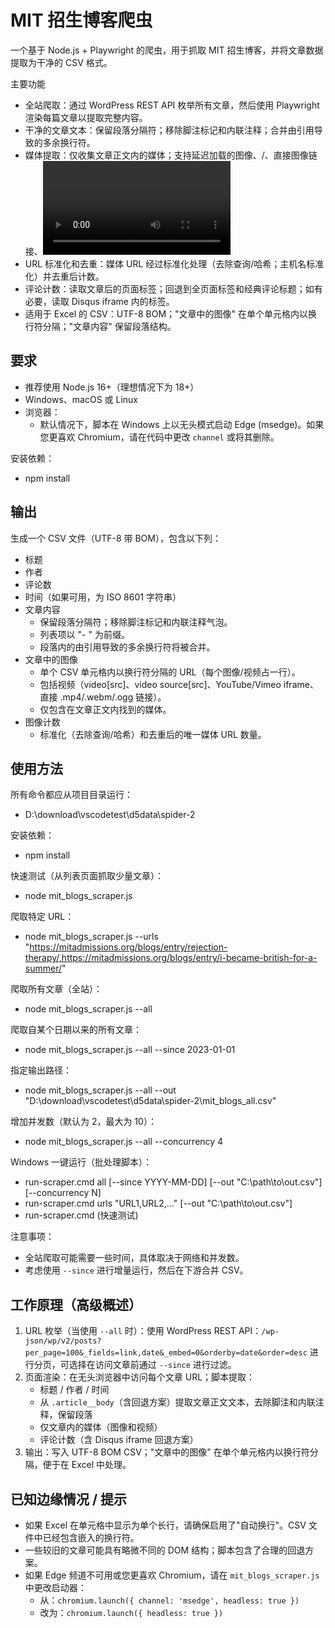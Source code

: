 # MIT 招生博客爬虫

一个基于 Node.js + Playwright 的爬虫，用于抓取 MIT 招生博客，并将文章数据提取为干净的 CSV 格式。

主要功能
- 全站爬取：通过 WordPress REST API 枚举所有文章，然后使用 Playwright 渲染每篇文章以提取完整内容。
- 干净的文章文本：保留段落分隔符；移除脚注标记和内联注释；合并由引用导致的多余换行符。
- 媒体提取：仅收集文章正文内的媒体；支持延迟加载的图像、<picture>/<source>、直接图像链接、<video> 源、YouTube/Vimeo iframe 以及直接视频链接；视频计入图像计数。
- URL 标准化和去重：媒体 URL 经过标准化处理（去除查询/哈希；主机名标准化）并去重后计数。
- 评论计数：读取文章后的页面标签；回退到全页面标签和经典评论标题；如有必要，读取 Disqus iframe 内的标签。
- 适用于 Excel 的 CSV：UTF-8 BOM；"文章中的图像" 在单个单元格内以换行符分隔；"文章内容" 保留段落结构。


## 要求
- 推荐使用 Node.js 16+（理想情况下为 18+）
- Windows、macOS 或 Linux
- 浏览器：
  - 默认情况下，脚本在 Windows 上以无头模式启动 Edge (msedge)。如果您更喜欢 Chromium，请在代码中更改 `channel` 或将其删除。

安装依赖：
- npm install


## 输出
生成一个 CSV 文件（UTF-8 带 BOM），包含以下列：
- 标题
- 作者
- 评论数
- 时间（如果可用，为 ISO 8601 字符串）
- 文章内容
  - 保留段落分隔符；移除脚注标记和内联注释气泡。
  - 列表项以 "- " 为前缀。
  - 段落内的由引用导致的多余换行符将被合并。
- 文章中的图像
  - 单个 CSV 单元格内以换行符分隔的 URL（每个图像/视频占一行）。
  - 包括视频（video[src]、video source[src]、YouTube/Vimeo iframe、直接 .mp4/.webm/.ogg 链接）。
  - 仅包含在文章正文内找到的媒体。
- 图像计数
  - 标准化（去除查询/哈希）和去重后的唯一媒体 URL 数量。


## 使用方法
所有命令都应从项目目录运行：
- D:\download\vscodetest\d5data\spider-2

安装依赖：
- npm install

快速测试（从列表页面抓取少量文章）：
- node mit_blogs_scraper.js

爬取特定 URL：
- node mit_blogs_scraper.js --urls "https://mitadmissions.org/blogs/entry/rejection-therapy/,https://mitadmissions.org/blogs/entry/i-became-british-for-a-summer/"

爬取所有文章（全站）：
- node mit_blogs_scraper.js --all

爬取自某个日期以来的所有文章：
- node mit_blogs_scraper.js --all --since 2023-01-01

指定输出路径：
- node mit_blogs_scraper.js --all --out "D:\download\vscodetest\d5data\spider-2\mit_blogs_all.csv"

增加并发数（默认为 2，最大为 10）：
- node mit_blogs_scraper.js --all --concurrency 4

Windows 一键运行（批处理脚本）：
- run-scraper.cmd all [--since YYYY-MM-DD] [--out "C:\path\to\out.csv"] [--concurrency N]
- run-scraper.cmd urls "URL1,URL2,..." [--out "C:\path\to\out.csv"]
- run-scraper.cmd    (快速测试)

注意事项：
- 全站爬取可能需要一些时间，具体取决于网络和并发数。
- 考虑使用 `--since` 进行增量运行，然后在下游合并 CSV。


## 工作原理（高级概述）
1) URL 枚举（当使用 `--all` 时）：使用 WordPress REST API：`/wp-json/wp/v2/posts?per_page=100&_fields=link,date&_embed=0&orderby=date&order=desc` 进行分页，可选择在访问文章前通过 `--since` 进行过滤。
2) 页面渲染：在无头浏览器中访问每个文章 URL；脚本提取：
   - 标题 / 作者 / 时间
   - 从 `.article__body`（含回退方案）提取文章正文文本，去除脚注和内联注释，保留段落
   - 仅文章内的媒体（图像和视频）
   - 评论计数（含 Disqus iframe 回退方案）
3) 输出：写入 UTF-8 BOM CSV；"文章中的图像" 在单个单元格内以换行符分隔，便于在 Excel 中处理。


## 已知边缘情况 / 提示
- 如果 Excel 在单元格中显示为单个长行，请确保启用了"自动换行"。CSV 文件中已经包含嵌入的换行符。
- 一些较旧的文章可能具有略微不同的 DOM 结构；脚本包含了合理的回退方案。
- 如果 Edge 频道不可用或您更喜欢 Chromium，请在 `mit_blogs_scraper.js` 中更改启动器：
  - 从：`chromium.launch({ channel: 'msedge', headless: true })`
  - 改为：`chromium.launch({ headless: true })`


